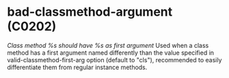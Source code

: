 # bad-classmethod-argument (C0202)

*Class method %s should have %s as first argument* Used when a class
method has a first argument named differently than the value specified
in valid-classmethod-first-arg option (default to "cls"), recommended to
easily differentiate them from regular instance methods.
